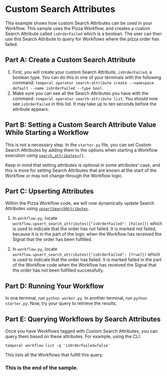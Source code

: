 # Custom Search Attributes

This example shows how custom Search Attributes can be used in your Workflow. This sample uses the Pizza Workflow, and creates a custom Search Attribute called `isOrderFailed` which is a boolean. The user can then use this Search Attribute to query for Workflows where the pizza order has failed.

## Part A: Create a Custom Search Attribute

1. First, you will create your custom Search Attribute, `isOrderFailed`, a boolean type. You can do this in one of your terminals with the following command: `temporal operator search-attribute create --namespace default --name isOrderFailed --type bool`.
2. Make sure you can see all the Search Attributes you have with the command: `temporal operator search-attribute list`. You should now see `isOrderFailed` in this list. It may take up to ten seconds before the attribute appears.

## Part B: Setting a Custom Search Attribute Value While Starting a Workflow

This is not a necessary step. In the `starter.py` file, you can set Custom Search Attributes by adding them to the options when starting a Workflow execution using [`search_attributes={}`](https://docs.temporal.io/dev-guide/python/observability#custom-search-attributes). 

Keep in mind that setting attributes is optional in some attributes' case, and this is more for setting Search Attributes that are known at the start of the Workflow or may not change through the Workflow logic.

## Part C: Upserting Attributes

Within the Pizza Workflow code, we will now dynamically update Search Attributes using [`upsertSearchAttributes`](https://docs.temporal.io/dev-guide/python/observability#upsert-search-attributes).

1. In `workflow.py`, locate `workflow.upsert_search_attributes({"isOrderFailed": [False]})` which is used to indicate that the order has not failed. It is marked not failed, because it is in the part of the logic when the Workflow has received the Signal that the order has been fulfilled.

2. In `workflow.py`, locate `workflow.upsert_search_attributes({"isOrderFailed": [True]})` which is used to indicate that the order has failed. It is marked failed in the part of the Workflow code when the Workflow has received the Signal that the order has not been fulfilled successfully.

## Part D: Running Your Workflow

In one terminal, run `python worker.py`. In another terminal, run `python starter.py`. Now, try your query to retrieve the results.

## Part E: Querying Workflows by Search Attributes

Once you have Workflows tagged with Custom Search Attributes, you can query them based on these attributes. For example, using the CLI:

```shell
temporal workflow list -q 'isOrderFailed=false'
```

This lists all the Workflows that fulfill this query.



### This is the end of the sample.